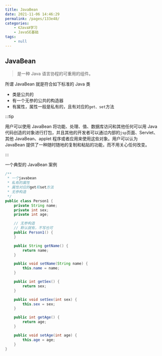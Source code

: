 ```yaml
---
title: JavaBean
date: 2021-11-06 14:46:29
permalink: /pages/133e48/
categories:
    - 《Java》学习
    - JavaSE基础
tags:
    - null
---
```


## JavaBean

> 是一种 Java 语言协程的可重用的组件。

所谓 JavaBean 就是符合如下标准的 Java 类

-   类是公共的
-   有一个无参的公共的构造器
-   有属性，属性一般是私有的，且有对应的`get、set`方法

:::tip

用户可以使用 JavaBean 将功能、处理、值、数据库访问和其他任何可以用 Java 代码创造的对象进行打包，并且其他的开发者可以通过内部的`jsp`页面、Servlet、其他 JavaBean、applet 程序或者应用来使用这些对象。用户可以认为 JavaBean 提供了一种随时随地的复制和粘贴的功能，而不用关心任何改变。

:::

一个典型的 JavaBean 案例

```java
/**
 * 一个javabean
 * 私有的属性
 * 属性对应的get和set方法
 * 无参构造
 */
public class Person1 {
    private String name;
    private int sex;
    private int age;

    // 无参构造
    // 默认就有，不写也可
    public Person1() {
    }

    public String getName() {
        return name;
    }

    public void setName(String name) {
        this.name = name;
    }

    public int getSex() {
        return sex;
    }

    public void setSex(int sex) {
        this.sex = sex;
    }

    public int getAge() {
        return age;
    }

    public void setAge(int age) {
        this.age = age;
    }
}

```
